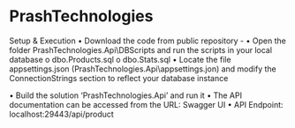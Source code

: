 # PrashTechnologies

Setup & Execution
•	Download the code from public repository - 
•	Open the folder PrashTechnologies.Api\DBScripts and run the scripts in your local database
o	dbo.Products.sql
o	dbo.Stats.sql
•	Locate the file appsettings.json (PrashTechnologies.Api\appsettings.jon) and modify the ConnectionStrings section to reflect your database instance

 
•	Build the solution ‘PrashTechnologies.Api’ and run it
•	The API documentation can be accessed from the URL: Swagger UI
•	API Endpoint: localhost:29443/api/product
